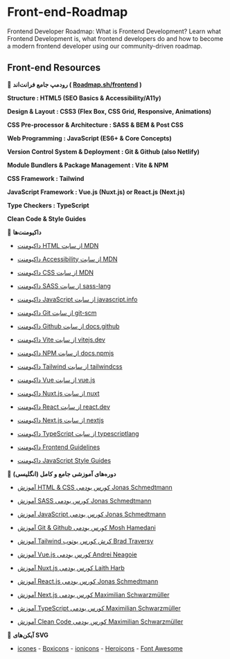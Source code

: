 # Front-end-Roadmap
Frontend Developer Roadmap: What is Frontend Development?  Learn what Frontend Development is, what frontend developers do and how to become a modern frontend developer using our community-driven roadmap.

## Front-end Resources

🎯 **رودمپ جامع فرانت‌اند ( [Roadmap.sh/frontend](https://roadmap.sh/frontend) )**

**Structure : HTML5 (SEO Basics & Accessibility/A11y)**

**Design & Layout : CSS3 (Flex Box, CSS Grid, Responsive, Animations)**

**CSS Pre-processor & Architecture : SASS & BEM & Post CSS**

**Web Programming : JavaScript (ES6+ & Core Concepts)**

**Version Control System & Deployment : Git & Github (also Netlify)**

**Module Bundlers & Package Management : Vite & NPM**

**CSS Framework : Tailwind**

**JavaScript Framework : Vue.js (Nuxt.js) or React.js (Next.js)**

**Type Checkers : TypeScript**

**Clean Code & Style Guides**

🎯 **داکیومنت‌ها**

- [داکیومنت HTML از سایت MDN](https://developer.mozilla.org/en-US/docs/Web/HTML)

- [داکیومنت Accessibility از سایت MDN](https://developer.mozilla.org/en-US/docs/Learn/Accessibility)

- [داکیومنت CSS از سایت MDN](https://developer.mozilla.org/en-US/docs/Web/CSS)

- [داکیومنت SASS از سایت sass-lang](https://sass-lang.com/documentation/)

- [داکیومنت JavaScript از سایت javascript.info](https://javascript.info/)

- [داکیومنت Git از سایت git-scm](https://git-scm.com/doc)

- [داکیومنت Github از سایت docs.github](https://docs.github.com/en)

- [داکیومنت Vite از سایت vitejs.dev](https://vitejs.dev/guide/)

- [داکیومنت NPM از سایت docs.npmjs](https://docs.npmjs.com/)

- [داکیومنت Tailwind از سایت tailwindcss](https://tailwindcss.com/docs/installation)

- [داکیومنت Vue از سایت vue.js](https://vuejs.org/guide/introduction.html)

- [داکیومنت Nuxt.js از سایت nuxt](https://nuxt.com/docs/getting-started/introduction)

- [داکیومنت React از سایت react.dev](https://react.dev/)

- [داکیومنت Next.js از سایت nextjs](https://nextjs.org/docs)

- [داکیومنت TypeScript از سایت typescriptlang](https://www.typescriptlang.org/docs/)

- [داکیومنت Frontend Guidelines](https://github.com/bendc/frontend-guidelines)

- [داکیومنت JavaScript Style Guides](https://github.com/airbnb/javascript)

🎯 **دوره‌های آموزشی جامع و کامل (انگلیسی)**

- [آموزش HTML & CSS کورس یودمی Jonas Schmedtmann](https://downloadlynet.ir/2020/13/3441/03/build-responsive-real-world-websites-with-html5-and-css3/17/?#/3441-udemy-172414032704.html) 

- [آموزش SASS کورس یودمی Jonas Schmedtmann](https://downloadlynet.ir/2020/15/5783/03/advanced-css-and-sass-flexbox-grid-animations-and-more/22/?#/5783-udemy-172415035604.html)

- [آموزش JavaScript کورس یودمی Jonas Schmedtmann](https://downloadlynet.ir/2020/13/3646/03/the-complete-javascript-course-2020-build-real-projects/18/?#/3646-udemy-172417032804.html)

- [آموزش Git & Github کورس یودمی Mosh Hamedani](https://downloadlynet.ir/2020/22/21461/09/the-ultimate-git-mastery-course/23/?#/21461-code-wit-172419031704.html)

- [آموزش Tailwind کرش کورس یوتوب Brad Traversy](https://www.youtube.com/watch?v=dFgzHOX84xQ)

- [آموزش Vue.js کورس یودمی Andrei Neagoie](https://downloadlynet.ir/2021/08/47447/08/complete-vue-mastery-w-vuex-composition-api-router/00/?#/47447-udemy-172421033004.html)

- [آموزش Nuxt.js کورس یودمی Laith Harb](https://downloadlynet.ir/2022/07/88106/12/the-nuxt-3-bootcamp-the-complete-developer-guide-2/18/?#/88106-udemy-172423034204.html)

- [آموزش React.js کورس یودمی Jonas Schmedtmann](https://downloadlynet.ir/2023/06/98144/06/the-ultimate-react-course-2023-react-redux-more/17/?#/98144-udemy-172417035104.html)

- [آموزش Next.js کورس یودمی Maximilian Schwarzmüller](https://downloadlynet.ir/2021/04/35982/03/nextjs-react-the-complete-guide/21/?#/35982-udemy-172428034604.html)

- [آموزش TypeScript کورس یودمی Maximilian Schwarzmüller](https://downloadlynet.ir/2020/13/3266/03/understanding-typescript/15/?#/3266-udemy-172431031404.html)

- [آموزش Clean Code کورس یودمی Maximilian Schwarzmüller](https://downloadlynet.ir/2020/27/25769/11/clean-code/23/?#/25769-udemy-172431035704.html)


🎯 **آیکن‌های SVG**

- [icones](https://icones.js.org/collection/all) - [Boxicons](https://boxicons.com/) - [ionicons](https://ionic.io/ionicons) - [Heroicons](https://heroicons.com/) - [Font Awesome](https://fontawesome.com/icons)
